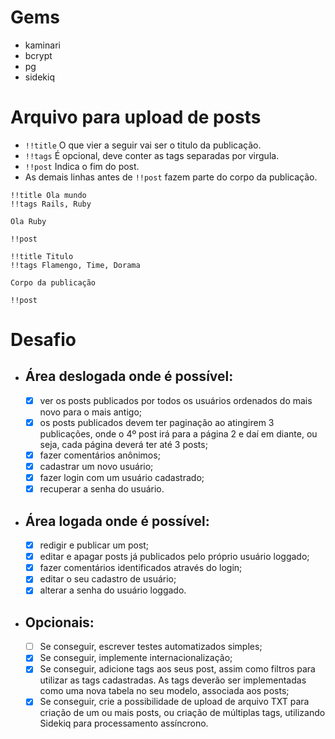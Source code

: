# Gems
- kaminari
- bcrypt
- pg
- sidekiq

# Arquivo para upload de posts
- `!!title` O que vier a seguir vai ser o titulo da publicação.
- `!!tags` É opcional, deve conter as tags separadas por virgula.
- `!!post` Indica o fim do post.
- As demais linhas antes de `!!post` fazem parte do corpo da publicação.

```
!!title Ola mundo
!!tags Rails, Ruby

Ola Ruby

!!post

!!title Titulo
!!tags Flamengo, Time, Dorama

Corpo da publicação

!!post
```

# Desafio
- ## Área deslogada onde é possível: 
	- [x] ver os posts publicados por todos os usuários ordenados do mais novo para o mais antigo; 
	- [x] os posts publicados devem ter paginação ao atingirem 3 publicações, onde o 4º post irá para a página 2 e daí em diante, ou seja, cada página deverá ter até 3 posts; 
 	- [x] fazer comentários anônimos; 
	- [x] cadastrar um novo usuário; 
	- [x] fazer login com um usuário cadastrado; 
	- [x] recuperar a senha do usuário.

- ## Área logada onde é possível:
	- [x] redigir e publicar um post;
	- [x] editar e apagar posts já publicados pelo próprio usuário loggado;
	- [x] fazer comentários identificados através do login;
	- [x] editar o seu cadastro de usuário;
	- [x] alterar a senha do usuário loggado.  
   
- ## Opcionais:
	- [ ] Se conseguir, escrever testes automatizados simples;
	- [x] Se conseguir, implemente internacionalização;
	- [x] Se conseguir, adicione tags aos seus post, assim como filtros para utilizar as tags cadastradas. As tags deverão ser implementadas como uma nova tabela no seu modelo, associada aos posts;
	- [x] Se conseguir, crie a possibilidade de upload de arquivo TXT para criação de um ou mais posts, ou criação de múltiplas tags, utilizando Sidekiq para processamento assíncrono.
